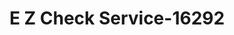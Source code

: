 ---
f_zip-code: 38851
f_state-code: MS
title: E Z Check Service-16292
f_phone: 662-456-2333
f_city-only: Houston
f_address: 337 E Madison Street Houston
f_location-unique-id: '16292'
slug: e-z-check-service-16292
updated-on: '2024-05-30T13:46:58.046Z'
created-on: '2024-05-30T13:36:59.803Z'
published-on: '2024-05-30T13:54:32.469Z'
f_city-state: cms/city/houston-ms.md
f_company: cms/company/e-z-check-service.md
f_state: cms/state/mississippi.md
layout: '[payday-loan].html'
tags: payday-loan
---